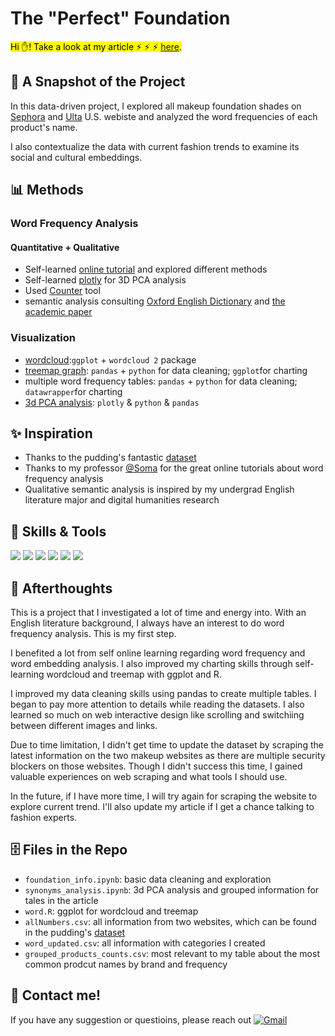 # The "Perfect" Foundation
<mark>Hi ✋! Take a look at my article ⚡ ⚡ ⚡  [here](https://kristen-shen.github.io/perfect-foundation/).</mark>

## 📝 A Snapshot of the Project
In this data-driven project, I explored all makeup foundation shades on [Sephora](https://www.sephora.com/shop/foundation-makeup?pageSize=300")
and [Ulta](https://www.ulta.com/?cmpid=PS_Brand!google!Brand&utm_source=google&utm_medium=paidsearch&CAWELAID=1831598544&CATRK=SPFID-1&CAAGID=540267060&CATCI=kwd-12627301&CAPCID=476595550201&CADevice=c&gad_source=1&gclid=Cj0KCQiA8fW9BhC8ARIsACwHqYod1XSjB7B7oKtkhR8EVjgCWh3n5CQ9gDRON_RrIaVbun2XCeXteo4aAvuDEALw_wcB) U.S. webiste and analyzed the word frequencies of each product's name. 

I also contextualize the data with current fashion trends to examine its social and cultural embeddings.

## 📊 Methods
### Word Frequency Analysis
#### Quantitative + Qualitative
- Self-learned [online tutorial](https://investigate.ai/text-analysis/counting-words-with-pythons-counter/) and explored different methods
- Self-learned [plotly](https://plotly.com/python/pca-visualization/) for 3D PCA analysis
- Used [Counter](https://pymotw.com/3/collections/counter.html) tool 
- semantic analysis consulting [Oxford English Dictionary](https://www.oed.com/?tl=true) and [the academic paper](https://www.doria.fi/bitstream/handle/10024/180034/selen_jennie.pdf?sequence=2)
### Visualization 
- [wordcloud](https://github.com/Kristen-Shen/Kristen-Shen.github.io/blob/main/perfect-foundation/wordcloud.html):`ggplot` + `wordcloud 2` package
- [treemap graph](https://github.com/Kristen-Shen/Kristen-Shen.github.io/blob/main/perfect-foundation/treemap.png): `pandas` + `python` for data cleaning; `ggplot`for charting
- multiple word frequency tables: `pandas` + `python` for data cleaning; `datawrapper`for charting
- [3d PCA analysis](https://github.com/Kristen-Shen/Kristen-Shen.github.io/blob/main/perfect-foundation/pca_plot.html): `plotly` & `python` & `pandas`

## ✨ Inspiration 
- Thanks to the pudding's fantastic [dataset](https://github.com/the-pudding/data/tree/master/foundation-names)
- Thanks to my professor [@Soma](https://github.com/jsoma) for the great online tutorials about word frequency analysis
- Qualitative semantic analysis is inspired by my undergrad English literature major and digital humanities research

## 💪 Skills & Tools
<p>
    <img src="https://img.shields.io/badge/Python-3776AB?style=for-the-badge&logo=python&logoColor=white" />
    <img src="https://img.shields.io/badge/HTML5-E34F26?style=for-the-badge&logo=html5&logoColor=white" />
    <img src="https://img.shields.io/badge/CSS3-1572B6?style=for-the-badge&logo=css3&logoColor=white" />
    <img src="https://img.shields.io/badge/JavaScript-323330?style=for-the-badge&logo=javascript&logoColor=F7DF1E" />
    <img src="https://img.shields.io/badge/Visual_Studio_Code-0078D4?style=for-the-badge&logo=visual%20studio%20code&logoColor=white" />
    <img src="https://img.shields.io/badge/R-276DC3?style=for-the-badge&logo=r&logoColor=white" />
</p>

## 🤔 Afterthoughts
This is a project that I investigated a lot of time and energy into. With an English literature background, I always have an interest to do word frequency analysis. This is my first step.

I benefited a lot from self online learning regarding word frequency and word embedding analysis. I also improved my charting skills through self-learning wordcloud and treemap with ggplot and R. 

I improved my data cleaning skills using pandas to create multiple tables. I began to pay more attention to details while reading the datasets. I also learned so much on web interactive design like scrolling and switchiing between different images and links.

Due to time limitation, I didn't get time to update the dataset by scraping the latest information on the two makeup websites as there are multiple security blockers on those websites. Though I didn't success this time, I gained valuable experiences on web scraping and what tools I should use.

In the future, if I have more time, I will try again for scraping the website to explore current trend. I'll also update my article if I get a chance talking to fashion experts. 

## 🗄️ Files in the Repo
- `foundation_info.ipynb`: basic data cleaning and exploration
- `synonyms_analysis.ipynb`: 3d PCA analysis and grouped information for tales in the article
- `word.R`: ggplot for wordcloud and treemap
- `allNumbers.csv`: all information from two websites, which can be found in the pudding's [dataset](https://github.com/the-pudding/data/tree/master/foundation-names)
- `word_updated.csv`: all information with categories I created
- `grouped_products_counts.csv`: most relevant to my table about the most common prodcut names by brand and frequency

## 📝 Contact me! 
If you have any suggestion or questioins, please reach out
[![Gmail](https://img.shields.io/badge/Gmail-D14836?style=for-the-badge&logo=gmail&logoColor=white)](mailto:hs3183@columbia.edu)
